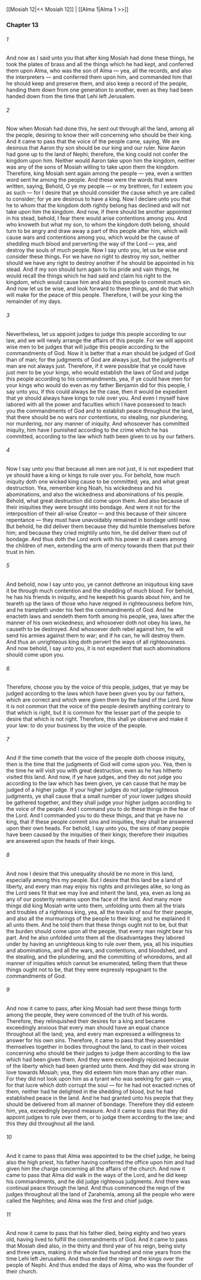 [[Mosiah 12|<< Mosiah 12]]  |  [[Alma 1|Alma 1 >>]]

### Chapter 13
###### 1
And now as I said unto you that after king Mosiah had done these things, he took the plates of brass and all the things which he had kept, and conferred them upon Alma, who was the son of Alma — yea, all the records, and also the interpreters — and conferred them upon him, and commanded him that he should keep and preserve them, and also keep a record of the people, handing them down from one generation to another, even as they had been handed down from the time that Lehi left Jerusalem.

###### 2
Now when Mosiah had done this, he sent out through all the land, among all the people, desiring to know their will concerning who should be their king. And it came to pass that the voice of the people came, saying, We are desirous that Aaron thy son should be our king and our ruler. Now Aaron had gone up to the land of Nephi; therefore, the king could not confer the kingdom upon him. Neither would Aaron take upon him the kingdom, neither was any of the sons of Mosiah willing to take upon them the kingdom. Therefore, king Mosiah sent again among the people — yea, even a written word sent he among the people. And these were the words that were written, saying, Behold, O ye my people — or my brethren, for I esteem you as such — for I desire that ye should consider the cause which ye are called to consider; for ye are desirous to have a king. Now I declare unto you that he to whom that the kingdom doth rightly belong has declined and will not take upon him the kingdom. And now, if there should be another appointed in his stead, behold, I fear there would arise contentions among you. And who knoweth but what my son, to whom the kingdom doth belong, should turn to be angry and draw away a part of this people after him, which will cause wars and contentions among you, which would be the cause of shedding much blood and perverting the way of the Lord — yea, and destroy the souls of much people. Now I say unto you, let us be wise and consider these things. For we have no right to destroy my son, neither should we have any right to destroy another if he should be appointed in his stead. And if my son should turn again to his pride and vain things, he would recall the things which he had said and claim his right to the kingdom, which would cause him and also this people to commit much sin. And now let us be wise, and look forward to these things, and do that which will make for the peace of this people. Therefore, I will be your king the remainder of my days.

###### 3
Nevertheless, let us appoint judges to judge this people according to our law, and we will newly arrange the affairs of this people. For we will appoint wise men to be judges that will judge this people according to the commandments of God. Now it is better that a man should be judged of God than of man; for the judgments of God are always just, but the judgments of man are not always just. Therefore, if it were possible that ye could have just men to be your kings, who would establish the laws of God and judge this people according to his commandments, yea, if ye could have men for your kings who would do even as my father Benjamin did for this people, I say unto you, if this could always be the case, then it would be expedient that ye should always have kings to rule over you. And even I myself have labored with all the power and faculties which I have possessed to teach you the commandments of God and to establish peace throughout the land, that there should be no wars nor contentions, no stealing, nor plundering, nor murdering, nor any manner of iniquity. And whosoever has committed iniquity, him have I punished according to the crime which he has committed, according to the law which hath been given to us by our fathers.

###### 4
Now I say unto you that because all men are not just, it is not expedient that ye should have a king or kings to rule over you. For behold, how much iniquity doth one wicked king cause to be committed; yea, and what great destruction. Yea, remember king Noah, his wickedness and his abominations, and also the wickedness and abominations of his people. Behold, what great destruction did come upon them. And also because of their iniquities they were brought into bondage. And were it not for the interposition of their all-wise Creator — and this because of their sincere repentance — they must have unavoidably remained in bondage until now. But behold, he did deliver them because they did humble themselves before him; and because they cried mightily unto him, he did deliver them out of bondage. And thus doth the Lord work with his power in all cases among the children of men, extending the arm of mercy towards them that put their trust in him.

###### 5
And behold, now I say unto you, ye cannot dethrone an iniquitous king save it be through much contention and the shedding of much blood. For behold, he has his friends in iniquity, and he keepeth his guards about him, and he teareth up the laws of those who have reigned in righteousness before him, and he trampleth under his feet the commandments of God. And he enacteth laws and sendeth them forth among his people, yea, laws after the manner of his own wickedness; and whosoever doth not obey his laws, he causeth to be destroyed. And whosoever doth rebel against him, he will send his armies against them to war; and if he can, he will destroy them. And thus an unrighteous king doth pervert the ways of all righteousness. And now behold, I say unto you, it is not expedient that such abominations should come upon you.

###### 6
Therefore, choose you by the voice of this people, judges, that ye may be judged according to the laws which have been given you by our fathers, which are correct and which were given them by the hand of the Lord. Now it is not common that the voice of the people desireth anything contrary to that which is right, but it is common for the lesser part of the people to desire that which is not right. Therefore, this shall ye observe and make it your law: to do your business by the voice of the people.

###### 7
And if the time cometh that the voice of the people doth choose iniquity, then is the time that the judgments of God will come upon you. Yea, then is the time he will visit you with great destruction, even as he has hitherto visited this land. And now, if ye have judges, and they do not judge you according to the law which has been given, ye can cause that he may be judged of a higher judge. If your higher judges do not judge righteous judgments, ye shall cause that a small number of your lower judges should be gathered together, and they shall judge your higher judges according to the voice of the people. And I command you to do these things in the fear of the Lord. And I commanded you to do these things, and that ye have no king, that if these people commit sins and iniquities, they shall be answered upon their own heads. For behold, I say unto you, the sins of many people have been caused by the iniquities of their kings; therefore their iniquities are answered upon the heads of their kings.

###### 8
And now I desire that this unequality should be no more in this land, especially among this my people. But I desire that this land be a land of liberty, and every man may enjoy his rights and privileges alike, so long as the Lord sees fit that we may live and inherit the land, yea, even as long as any of our posterity remains upon the face of the land. And many more things did king Mosiah write unto them, unfolding unto them all the trials and troubles of a righteous king, yea, all the travails of soul for their people, and also all the murmurings of the people to their king; and he explained it all unto them. And he told them that these things ought not to be, but that the burden should come upon all the people, that every man might bear his part. And he also unfolded unto them all the disadvantages they labored under by having an unrighteous king to rule over them, yea, all his iniquities and abominations, and all the wars, and contentions, and bloodshed, and the stealing, and the plundering, and the committing of whoredoms, and all manner of iniquities which cannot be enumerated, telling them that these things ought not to be, that they were expressly repugnant to the commandments of God.

###### 9
And now it came to pass, after king Mosiah had sent these things forth among the people, they were convinced of the truth of his words. Therefore, they relinquished their desires for a king and became exceedingly anxious that every man should have an equal chance throughout all the land; yea, and every man expressed a willingness to answer for his own sins. Therefore, it came to pass that they assembled themselves together in bodies throughout the land, to cast in their voices concerning who should be their judges to judge them according to the law which had been given them. And they were exceedingly rejoiced because of the liberty which had been granted unto them. And they did wax strong in love towards Mosiah; yea, they did esteem him more than any other man. For they did not look upon him as a tyrant who was seeking for gain — yea, for that lucre which doth corrupt the soul — for he had not exacted riches of them, neither had he delighted in the shedding of blood, but he had established peace in the land. And he had granted unto his people that they should be delivered from all manner of bondage. Therefore they did esteem him, yea, exceedingly beyond measure. And it came to pass that they did appoint judges to rule over them, or to judge them according to the law; and this they did throughout all the land.

###### 10
And it came to pass that Alma was appointed to be the chief judge, he being also the high priest, his father having conferred the office upon him and had given him the charge concerning all the affairs of the church. And now it came to pass that Alma did walk in the ways of the Lord, and he did keep his commandments, and he did judge righteous judgments. And there was continual peace through the land. And thus commenced the reign of the judges throughout all the land of Zarahemla, among all the people who were called the Nephites; and Alma was the first and chief judge.

###### 11
And now it came to pass that his father died, being eighty and two years old, having lived to fulfill the commandments of God. And it came to pass that Mosiah died also, in the thirty and third year of his reign, being sixty and three years, making in the whole five hundred and nine years from the time Lehi left Jerusalem. And thus ended the reign of the kings over the people of Nephi. And thus ended the days of Alma, who was the founder of their church.
